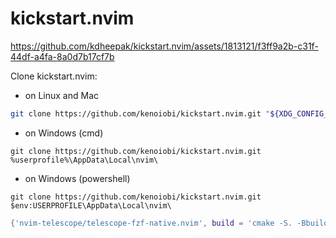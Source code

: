 # kickstart.nvim

https://github.com/kdheepak/kickstart.nvim/assets/1813121/f3ff9a2b-c31f-44df-a4fa-8a0d7b17cf7b

Clone kickstart.nvim:

- on Linux and Mac
```sh
git clone https://github.com/kenoiobi/kickstart.nvim.git "${XDG_CONFIG_HOME:-$HOME/.config}"/nvim
```

- on Windows (cmd)
```
git clone https://github.com/kenoiobi/kickstart.nvim.git %userprofile%\AppData\Local\nvim\ 
```

- on Windows (powershell)
```
git clone https://github.com/kenoiobi/kickstart.nvim.git $env:USERPROFILE\AppData\Local\nvim\ 
```


```lua
{'nvim-telescope/telescope-fzf-native.nvim', build = 'cmake -S. -Bbuild -DCMAKE_BUILD_TYPE=Release && cmake --build build --config Release && cmake --install build --prefix build' }
```

